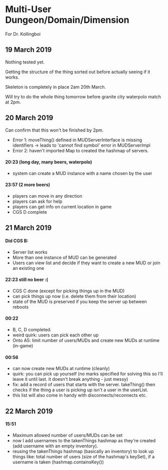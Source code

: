 # Multi-User Dungeon/Domain/Dimension

For Dr. Kollingboi

## 19 March 2019
Nothing tested yet.

Getting the structure of the thing sorted out before actually seeing if it works.

Skeleton is completely in place 2am 20th March.

Will try to do the whole thing tomorrow before granite city waterpolo match at 2pm.

## 20 March 2019
Can confirm that this won't be finished by 2pm.
- Error 1: moveThing() defined in MUDServerInterface is missing identifiers -> leads to 'cannot find symbol' error in MUDServerImpl
- Error 2: haven't imported Map to created the hashmap of servers.

#### 20:23 (long day, many beers, waterpolo)
- system can create a MUD instance with a name chosen by the user

#### 23:57 (2 more beers)
- players can move in any direction
- players can ask for help
- players can get info on current location in game
- CGS D complete

## 21 March 2019

#### Did CGS B:
- Server list works
- More than one instance of MUD can be generated
- Users can view list and decide if they want to create a new MUD or join an existing one

#### 22:23 still no beer :(
- CGS C done (except for picking things up in the MUD)
- can pick things up now (i.e. delete them from their location)
- state of the MUD is preserved if you keep the server up between reboots

#### 00:22
- B, C, D completed.
- weird quirk: users can pick each other up
- Onto A5: limit number of users/MUDs and create new MUDs at runtime (in-game)

#### 00:56
- can now create new MUDs at runtime (cleanly)
- quirk: you can pick up yourself (no marks specified for solving this so I'll leave it until last. it doesn't break anything - just messy)
- fix: add a record of users that starts with the server. takeThing() then checks if the thing a user is picking up isn't a user in the userList.
- this list will also come in handy with disconnects/reconnects etc.

## 22 March 2019

#### 15:51
- Maximum allowed number of users/MUDs can be set
- now I add usernames to the takenThings hashmap as they're created (add username with an empty inventory).
- reusing the takenThings hashmap (basically an inventory) to look up things like: total number of users (size of the hashmap's keySet), if a username is taken (hashmap.containsKey())